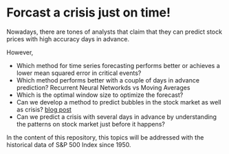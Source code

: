 # Forcast a crisis just on time!

Nowadays, there are tones of analysts that claim that they can predict stock prices with high accuracy days in advance.

However, 

* Which method for time series forecasting performs better or achieves a lower mean squared error in critical events?
* Which method performs better with a couple of days in advance prediction? Recurrent Neural Networkds vs Moving Averages
* Which is the optimal window size to optimize the forecast?
* Can we develop a method to predict bubbles in the stock market as well as crisis? [blog post](http://www.ourdataourinsights.com/stock_market_bubble_forecast.html)
* Can we predict a crisis with several days in advance by understanding the patterns on stock market just before it happens?

In the content of this repository, this topics will be addressed with the historical data of S&P 500 Index since 1950.
